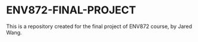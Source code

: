 # ENV872-FINAL-PROJECT
This is a repository created for the final project of ENV872 course, by Jared Wang.
